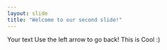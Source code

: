 ```yaml
---
layout: slide
title: "Welcome to our second slide!"
---
```

Your text
Use the left arrow to go back!
This is Cool :)
